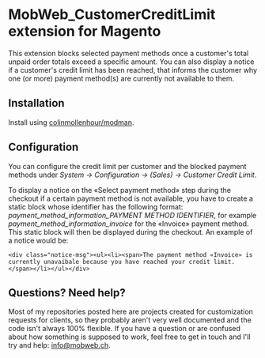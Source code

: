 # MobWeb_CustomerCreditLimit extension for Magento

This extension blocks selected payment methods once a customer's total unpaid order totals exceed a specific amount. You can also display a notice if a customer's credit limit has been reached, that informs the customer why one (or more) payment method(s) are currently not available to them.

## Installation

Install using [colinmollenhour/modman](https://github.com/colinmollenhour/modman/).

## Configuration

You can configure the credit limit per customer and the blocked payment methods under *System -> Configuration -> (Sales) -> Customer Credit Limit*.

To display a notice on the «Select payment method» step during the checkout if a certain payment method is not available, you have to create a static block whose identifier has the following format: *payment_method_information_PAYMENT METHOD IDENTIFIER*, for example *payment_method_information_invoice* for the «Invoice» payment method. This static block will then be displayed during the checkout. An example of a notice would be:

```
<div class="notice-msg"><ul><li><span>The payment method «Invoice» is currently unavaibale because you have reached your credit limit.</span></li></ul></div>
```

## Questions? Need help?

Most of my repositories posted here are projects created for customization requests for clients, so they probably aren't very well documented and the code isn't always 100% flexible. If you have a question or are confused about how something is supposed to work, feel free to get in touch and I'll try and help: [info@mobweb.ch](mailto:info@mobweb.ch).